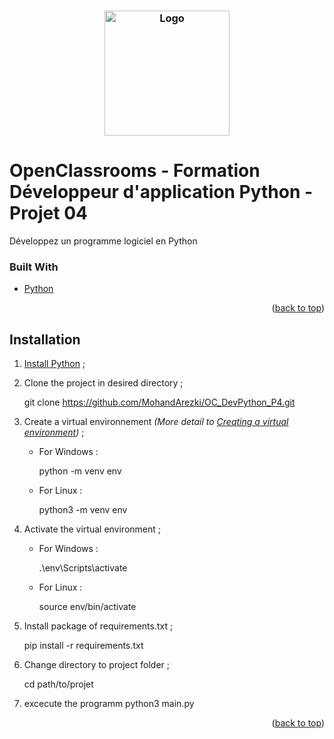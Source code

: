 <h3 align="center">
    <img alt="Logo" title="#logo" width="200px" src="img/img.png">
    <br>
</h3>

# OpenClassrooms - Formation Développeur d'application Python - Projet 04
Développez un programme logiciel en Python

### Built With

* [Python](https://www.python.org/)

<p align="right">(<a href="#top">back to top</a>)</p>


## Installation
1. <a href="#python-installation">Install Python</a> ;
2. Clone the project in desired directory ;
  
   git clone https://github.com/MohandArezki/OC_DevPython_P4.git
 
3. Create a virtual environnement *(More detail to [Creating a virtual environment](https://packaging.python.org/en/latest/guides/installing-using-pip-and-virtual-environments/#creating-a-virtual-environment))* ;
    * For Windows :
      
      python -m venv env
      
    * For Linux :
      
      python3 -m venv env
      
4. Activate the virtual environment ;
    * For Windows :
      
      .\env\Scripts\activate
      
    * For Linux :
      
      source env/bin/activate
      
5. Install package of requirements.txt ;
   
   pip install -r requirements.txt

6. Change directory to project folder ;
  
   cd path/to/projet

7. excecute the programm 
   python3 main.py 


<p align="right">(<a href="#top">back to top</a>)</p>

